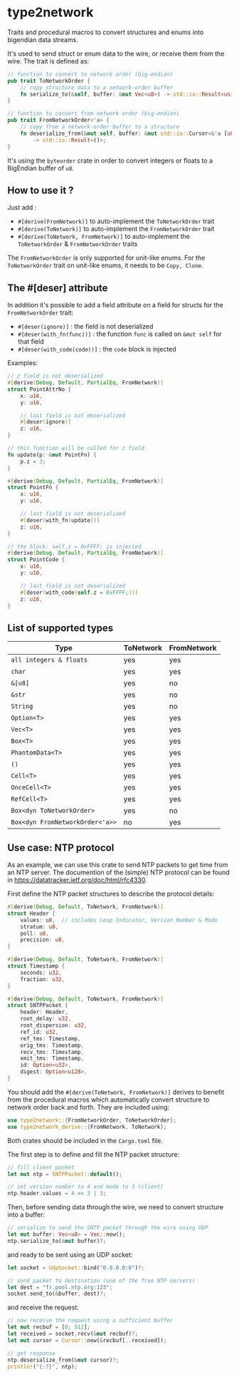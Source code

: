 # type2network
Traits and procedural macros to convert structures and enums into bigendian data streams.

It's used to send struct or enum data to the wire, or receive them from the wire.
The trait is defined as:

```rust
// function to convert to network order (big-endian)
pub trait ToNetworkOrder {
    // copy structure data to a network-order buffer
    fn serialize_to(&self, buffer: &mut Vec<u8>) -> std::io::Result<usize>;
}

// function to convert from network order (big-endian)
pub trait FromNetworkOrder<'a> {
    // copy from a network-order buffer to a structure
    fn deserialize_from(&mut self, buffer: &mut std::io::Cursor<&'a [u8]>)
        -> std::io::Result<()>;
}
```

It's using the ```byteorder``` crate in order to convert integers or floats to a BigEndian buffer of ```u8```.

## How to use it ?

Just add :

* ```#[derive(FromNetwork)]``` to auto-implement the ```ToNetworkOrder``` trait
* ```#[derive(ToNetwork)]``` to auto-implement the ```FromNetworkOrder``` trait
* ```#[derive(ToNetwork, FromNetwork)]``` to auto-implement the ```ToNetworkOrder``` & ```FromNetworkOrder``` traits

The ```FromNetworkOrder``` is only supported for unit-like enums. For the ```ToNetworkOrder``` trait on unit-like enums, it needs to be ```Copy, Clone```.

## The #[deser] attribute
In addition it's possible to add a field attribute on a field for structs for the ```FromNetworkOrder``` trait:

* ```#[deser(ignore)]``` : the field is not deserialized
* ```#[deser(with_fn(func))]``` : the function ```func``` is called on ```&mut self``` for that field
* ```#[deser(with_code(code))]``` : the ```code``` block is injected

Examples:

```rust
// z field is not deserialized
#[derive(Debug, Default, PartialEq, FromNetwork)]
struct PointAttrNo {
    x: u16,
    y: u16,

    // last field is not deserialized
    #[deser(ignore)]
    z: u16,
}

// this function will be called for z field
fn update(p: &mut PointFn) {
    p.z = 3;
}

#[derive(Debug, Default, PartialEq, FromNetwork)]
struct PointFn {
    x: u16,
    y: u16,

    // last field is not deserialized
    #[deser(with_fn(update))]
    z: u16,
}

// the block: self.z = 0xFFFF; is injected
#[derive(Debug, Default, PartialEq, FromNetwork)]
struct PointCode {
    x: u16,
    y: u16,

    // last field is not deserialized
    #[deser(with_code(self.z = 0xFFFF;))]
    z: u16,
}
```

## List of supported types

| Type    | ToNetwork | FromNetwork |
| -------- | ------- |------- |
| ```all integers & floats```  |yes    |yes|
| ```char``` | yes     |yes|
| ```&[u8]``` | yes     |no|
| ```&str``` | yes     |no|
| ```String``` | yes     |no|
| ```Option<T>``` | yes     |yes|
| ```Vec<T>``` | yes     |yes|
| ```Box<T>``` | yes     |yes|
| ```PhantomData<T>``` | yes     |yes|
| ```()``` | yes     |yes|
| ```Cell<T>``` | yes     |yes|
| ```OnceCell<T>``` | yes     |yes|
| ```RefCell<T>``` | yes     |yes|
| ```Box<dyn ToNetworkOrder>``` | yes     |no|
| ```Box<dyn FromNetworkOrder<'a>>``` | no     |yes|




## Use case: NTP protocol
As an example, we can use this crate to send NTP packets to get time from an NTP server. The documention of the (simple) NTP protocol can be found in
https://datatracker.ietf.org/doc/html/rfc4330.

First define the NTP packet structures to describe the protocol details:

```rust
#[derive(Debug, Default, ToNetwork, FromNetwork)]
struct Header {
    values: u8,  // includes Leap Indicator, Version Number & Mode
    stratum: u8,
    poll: u8,
    precision: u8,
}

#[derive(Debug, Default, ToNetwork, FromNetwork)]
struct Timestamp {
    seconds: u32,
    fraction: u32,
}

#[derive(Debug, Default, ToNetwork, FromNetwork)]
struct SNTPPacket {
    header: Header,
    root_delay: u32,
    root_dispersion: u32,
    ref_id: u32,
    ref_tms: Timestamp,
    orig_tms: Timestamp,
    recv_tms: Timestamp,
    xmit_tms: Timestamp,
    id: Option<u32>,
    digest: Option<u128>,
}
```

You should add the ```#[derive(ToNetwork, FromNetwork)]``` derives to benefit from the procedural macros which automatically convert structure to network order back and forth. They are included using:

```rust
use type2network::{FromNetworkOrder, ToNetworkOrder};
use type2network_derive::{FromNetwork, ToNetwork};
```

Both crates should be included in the ```Cargo.toml``` file.

The first step is to define and fill the NTP packet structure:

```rust
// fill client packet
let mut ntp = SNTPPacket::default();

// set version number to 4 and mode to 3 (client)
ntp.header.values = 4 << 3 | 3;
```

Then, before sending data through the wire, we need to convert structure into a buffer:

```rust
// serialize to send the SNTP packet through the wire using UDP
let mut buffer: Vec<u8> = Vec::new();
ntp.serialize_to(&mut buffer)?;   
```

and ready to be sent using an UDP socket:

```rust
let socket = UdpSocket::bind("0.0.0.0:0")?;

// send packet to destination (one of the free NTP servers)
let dest = "fr.pool.ntp.org:123";
socket.send_to(&buffer, dest)?;
```

and receive the request:

```rust
// now receive the request using a sufficient buffer
let mut recbuf = [0; 512];
let received = socket.recv(&mut recbuf)?;
let mut cursor = Cursor::new(&recbuf[..received]);

// get response
ntp.deserialize_from(&mut cursor)?;
println!("{:?}", ntp);
```